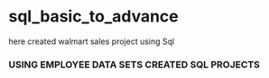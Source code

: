 # sql_basic_to_advance


 here created walmart sales project using Sql


 ### USING EMPLOYEE DATA SETS CREATED SQL PROJECTS

 
